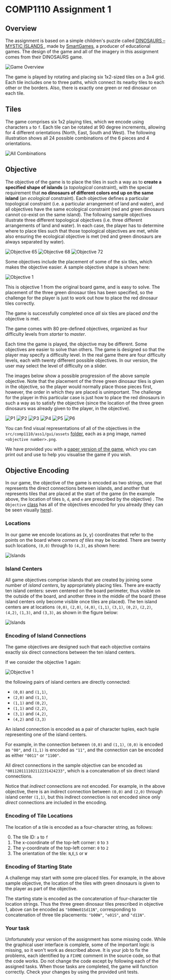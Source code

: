 # COMP1110 Assignment 1


## Overview
The assignment is based on a simple children's puzzle called
[DINOSAURS – MYSTIC ISLANDS
](https://www.smartgames.eu/uk/one-player-games/dinosaurs-%E2%80%93-mystic-islands),
made by [SmartGames](http://www.smartgames.eu), a producer of
educational games.  The design of the game and all of the imagery in
this assignment comes from their DINOSAURS game.

![Game Overview](assets/dinosaurs-game.png)

The game is played by rotating and placing six 1x2-sized tiles on a
3x4 grid.  Each tile includes one to three paths, which connect its
nearby tiles to each other or the borders.  Also, there is exactly one
green or red dinosaur on each tile.

## Tiles

The game comprises six 1x2 playing tiles, which we encode using
characters `a` to `f`.  Each tile can be rotated at 90 degree
increments, allowing for 4 different orientations (North, East, South
and West).  The following illustration shows all 24 possible
combinations of the 6 pieces and 4 orientations.

![All Combinations](assets/all_tiles.png)

## Objective

The objective of the game is to place the tiles in such a way as to
**create a specified shape of islands** (a *topological* constraint),
with the special requirement that **no dinosaurs of different colors
end up on the same island** (an *ecological* constraint).  Each
objective defines a particular topological constraint (i.e. a
particular arrangement of land and water), and all objectives have the
same ecological constraint (red and green dinosaurs cannot co-exist on
the same island).   The following sample objectives illustrate three
different topological objectives (i.e. three different arrangements of
land and water).   In each case, the player has to determine where to
place tiles such that those topological objectives are met, while also
ensuring the ecological objective is met (red and green dinosaurs
are always separated by water).

![Objective 65](src/comp1110/ass1/gui/assets/65.png) 
![Objective 68](src/comp1110/ass1/gui/assets/68.png)
![Objective 72](src/comp1110/ass1/gui/assets/72.png)

Some objectives include the placement of some of the six tiles,
which makes the objective easier.  A sample objective shape is shown here:

![Objective 1](src/comp1110/ass1/gui/assets/01.png)

This is objective 1 from the original board game, and is easy to
solve.  The placement of the three green dinosaur tiles has been
specified, so the challenge for the player is just to work out how to
place the red dinosaur tiles correctly.

The game is successfully completed once *all* six tiles are placed
*and* the objective is met.

The game comes with 80 pre-defined objectives, organized as four
difficulty levels from *starter* to *master*.

Each time the game is played, the objective may be different.
Some objectives are easier to solve than others.   The game is designed so
that the player may specify a difficulty level.  In the real game there are 
four difficulty levels, each with twenty different possible objectives.
In our version, the user may select the level of difficulty on a slider.

The images below show a possible progression of the above sample
objective.  Note that the placement of the three green dinosaur tiles
is given in the objective, so the player would normally place those
pieces first, however, the order in which they are placed is
unimportant.  The challenge for the player in this particular case is
just how to place the red dinosaurs in such a way as to satisfy the
objective (since the location of the three green dinosaurs was already
given to the player, in the objective).

![P1](assets/p1.png) 
![P2](assets/p2.png)
![P3](assets/p3.png)
![P4](assets/p4.png)
![P5](assets/p5.png)
![P6](assets/p6.png)

You can find visual representations of all of the objectives in the
`src/comp1110/ass1/gui/assets` [folder](src/comp1110/ass1/gui/assets),
each as a png image, named `<objective number>.png`.


We have provided you with a
[paper version of the game](assets/papergame.pdf), which you can print
out and use to help you visualise the game if you wish.

## Objective Encoding

In our game, the objective of the game is encoded as two strings, one that
represents the direct connections between islands, and another that represents tiles
that are placed at the start of the game (in the example above, the
location of tiles `b`, `d`, and `e` are prescribed by the objective) .
The `Objective` [class](src/comp1110/ass1/Objective.java) has all of
the objectives encoded for you already (they can be seen visually
[here](src/comp1110/ass1/gui/assets)).

### Locations

In our game we encode locations as (x, y) coordinates that refer to
the points on the board where *corners of tiles* may be
located. There are twenty such locations, `(0,0)` through to `(4,3)`,
as shown here:

![Islands](assets/locations.png)

### Island Centers

All game objectives comprise islands that are created by joining
some number of *island centers*, by appropriately placing tiles.
There are exactly ten island centers: seven centered on the board
perimeter, thus visible on the outside of the board, and another three
in the middle of the board (these island centers only become visible
once tiles are placed).  The ten island centers are at locations
`(0,0)`, `(2,0)`, `(4,0)`, `(1,1)`, `(3,1)`, `(0,2)`, `(2,2)`, `(4,2)`,
`(1,3)`, and `(3,3)`, as shown in the figure below:

![Islands](assets/islands.png)

### Encoding of Island Connections

The game objectives are designed such that each objective contains
exactly six direct connections between the ten island centers.

If we consider the  objective 1 again: 

![Objective 1](src/comp1110/ass1/gui/assets/01.png)

the following pairs of island centers are directly connected:

- `(0,0)` and `(1,1)`,
- `(2,0)` and `(1,1)`,
- `(1,1)` and `(0,2)`,
- `(1,1)` and `(2,2)`,
- `(3,1)` and `(4,2)`,
- `(4,2)` and `(3,3)`

An island connection is encoded as a pair of character tuples, each
tuple representing one of the island centers.

For example, in the connection between `(0,0)` and `(1,1)`, `(0,0)` is
encoded as `"00"`, and `(1,1)` is encoded as `"11"`, and the
connection can be encoded as either `"0011"` or `"1100"`.

All direct connections in the sample objective can be encoded as
`"001120111102112231424233"`, which is a concatenation of six direct island
connections.

Notice that *indirect* connections are not encoded.
For example, in the above objective, there is an indirect connection
between `(0,0)` and `(2,0)` through island center `(1,1)`, but this
indirect connection is not encoded since only *direct* connections
are included in the encoding.

### Encoding of Tile Locations

The location of a tile is encoded as a four-character string, as follows:

0. The tile ID: `a` to `f`
1. The x-coordinate of the top-left corner: `0` to `3`
2. The y-coordinate of the top-left corner: `0` to `2`
3. The orientation of the tile: `N`,`E`,`S` or `W` 

### Encoding of Starting State

A challenge may start with some pre-placed tiles. For example, in the
above sample objective, the location of the tiles with green dinosaurs
is given to the player as part of the objective.

The starting state is encoded as the concatenation of four-character
tile location strings.  Thus the three green dinosaur tiles prescribed
in objective 1, above can be encoded as `"b00We01Sd11N"`,
corresponding to concatenation of three tile placements: `"b00W"`,
`"e01S"`, and `"d11N"`.

### Your task

Unfortunately your version of the assignment has some missing code.
While the graphical user interface is complete, some of the important
logic is missing, so it won't work as described above.  It is your job
to fix the problems, each identified by a `FIXME` comment in the
source code, so that the code works.  Do not change the code except by
following each of the assigned tasks.  When those tasks are completed,
the game will function correctly.  Check your changes by using the
provided unit tests.
